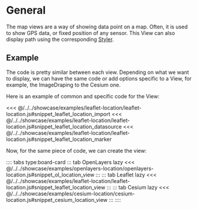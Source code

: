 # General

The map views are a way of showing data point on a map. Often, it is used to show GPS data, or fixed position of any sensor.
This View can also display path using the corresponding [Styler](../stylers/styler).

## Example

The code is pretty similar between each view. Depending on what we want to display, we can have the same code or add
options specific to a View, for example, the ImageDraping to the Cesium one.

Here is an example of common and specific code for the View:

<<< @/../../showcase/examples/leaflet-location/leaflet-location.js#snippet_leaflet_location_import
<<< @/../../showcase/examples/leaflet-location/leaflet-location.js#snippet_leaflet_location_datasource
<<< @/../../showcase/examples/leaflet-location/leaflet-location.js#snippet_leaflet_location_marker

Now, for the same piece of code, we can create the view:

:::: tabs type:board-card
::: tab OpenLayers lazy
<<< @/../../showcase/examples/openlayers-location/openlayers-location.js#snippet_ol_location_view
:::
::: tab Leaflet lazy
<<< @/../../showcase/examples/leaflet-location/leaflet-location.js#snippet_leaflet_location_view
:::
::: tab Cesium lazy
<<< @/../../showcase/examples/cesium-location/cesium-location.js#snippet_cesium_location_view
:::
::::




